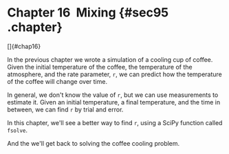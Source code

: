 ﻿Chapter 16  Mixing {#sec95 .chapter}
==================

[]{#chap16}

In the previous chapter we wrote a simulation of a cooling cup of
coffee. Given the initial temperature of the coffee, the temperature of
the atmosphere, and the rate parameter, `r`, we can predict how the
temperature of the coffee will change over time.

In general, we don't know the value of `r`, but we can use measurements
to estimate it. Given an initial temperature, a final temperature, and
the time in between, we can find `r` by trial and error.

In this chapter, we'll see a better way to find `r`, using a SciPy
function called `fsolve`.

And the we'll get back to solving the coffee cooling problem.

